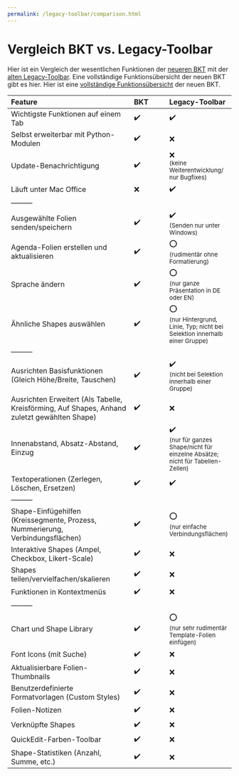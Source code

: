 ```yaml
---
permalink: /legacy-toolbar/comparison.html
---
```


# Vergleich BKT vs. Legacy-Toolbar

Hier ist ein Vergleich der wesentlichen Funktionen der [neueren BKT](README.md) mit der [alten Legacy-Toolbar](legacy.md). Eine vollständige Funktionsübersicht der neuen BKT gibt es hier. Hier ist eine [vollständige Funktionsübersicht](overview.md) der neuen BKT.


<style>
	th:nth-of-type(1),
	td:nth-of-type(1) {
		width: 60%;
	}
	th:nth-of-type(2),
	td:nth-of-type(2),
	th:nth-of-type(3),
	td:nth-of-type(3) {
		width: 20%;
	}
</style>


| Feature             | BKT              | Legacy-Toolbar       |
| :------------------ | :--------------- | :------------------- |
| Wichtigste Funktionen auf einem Tab | :heavy_check_mark: | :heavy_check_mark: |
| Selbst erweiterbar mit Python-Modulen | :heavy_check_mark: | :x: |
| Update-Benachrichtigung | :heavy_check_mark: | :x: <br><sub>(keine Weiterentwicklung/ nur Bugfixes)</sub> |
| Läuft unter Mac Office | :x: | :heavy_check_mark: |
| &mdash;&mdash;&mdash; | | |
| Ausgewählte Folien senden/speichern | :heavy_check_mark: | :heavy_check_mark: <br><sub>(Senden nur unter Windows)</sub> |
| Agenda-Folien erstellen und aktualisieren | :heavy_check_mark: | :o: <br><sub>(rudimentär ohne Formatierung)</sub> |
| Sprache ändern | :heavy_check_mark: | :o: <br><sub>(nur ganze Präsentation in DE oder EN)</sub> |
| Ähnliche Shapes auswählen | :heavy_check_mark: | :o: <br><sub>(nur Hintergrund, Linie, Typ; nicht bei Selektion innerhalb einer Gruppe)</sub> |
| &mdash;&mdash;&mdash; | | |
| Ausrichten Basisfunktionen (Gleich Höhe/Breite, Tauschen) | :heavy_check_mark: | :heavy_check_mark: <br><sub>(nicht bei Selektion innerhalb einer Gruppe)</sub> |
| Ausrichten Erweitert (Als Tabelle, Kreisförming, Auf Shapes, Anhand zuletzt gewählten Shape) | :heavy_check_mark: | :x: |
| Innenabstand, Absatz-Abstand, Einzug | :heavy_check_mark: | :heavy_check_mark: <br><sub>(nur für ganzes Shape/nicht für einzelne Absätze; nicht für Tabellen-Zellen)</sub> |
| Textoperationen (Zerlegen, Löschen, Ersetzen) | :heavy_check_mark: | :heavy_check_mark: |
| &mdash;&mdash;&mdash; | | |
| Shape-Einfügehilfen (Kreissegmente, Prozess, Nummerierung, Verbindungsflächen) | :heavy_check_mark: | :o: <br><sub>(nur einfache Verbindungsflächen)</sub> |
| Interaktive Shapes (Ampel, Checkbox, Likert-Scale) | :heavy_check_mark: | :x: |
| Shapes teilen/vervielfachen/skalieren | :heavy_check_mark: | :x: |
| Funktionen in Kontextmenüs | :heavy_check_mark: | :x: |
| &mdash;&mdash;&mdash; | | |
| Chart und Shape Library | :heavy_check_mark: | :o: <br><sub>(nur sehr rudimentär Template-Folien einfügen)</sub> |
| Font Icons (mit Suche) | :heavy_check_mark: | :x: |
| Aktualisierbare Folien-Thumbnails | :heavy_check_mark: | :x: |
| Benutzerdefinierte Formatvorlagen (Custom Styles) | :heavy_check_mark: | :x: |
| Folien-Notizen | :heavy_check_mark: | :x: |
| Verknüpfte Shapes | :heavy_check_mark: | :x: |
| QuickEdit-Farben-Toolbar | :heavy_check_mark: | :x: |
| Shape-Statistiken (Anzahl, Summe, etc.) | :heavy_check_mark: | :x: |
